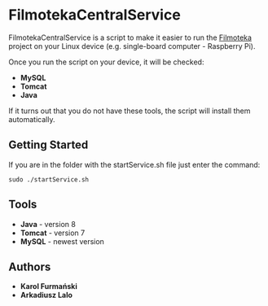 # FilmotekaCentralService

FilmotekaCentralService is a script to make it easier to run the [Filmoteka](https://github.com/LorakPL/Filmoteka) project on your Linux device (e.g. single-board computer - Raspberry Pi).

Once you run the script on your device, it will be checked:
- **MySQL**
- **Tomcat**
- **Java**

If it turns out that you do not have these tools, the script will install them automatically.

## Getting Started
If you are in the folder with the startService.sh file just enter the command:

```
sudo ./startService.sh
```



## Tools
- **Java** - version 8
- **Tomcat** - version 7
- **MySQL** - newest version

## Authors
- **Karol Furmański**
- **Arkadiusz Lalo**